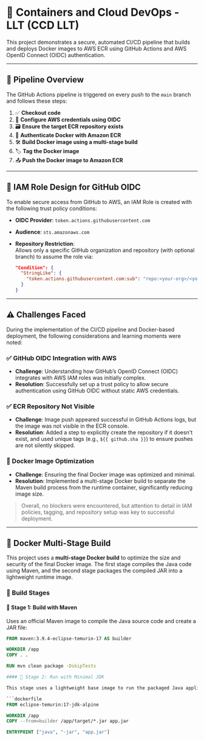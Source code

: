 # 🚀 Containers and Cloud DevOps - LLT (CCD LLT)

This project demonstrates a secure, automated CI/CD pipeline that builds and deploys Docker images to AWS ECR using GitHub Actions and AWS OpenID Connect (OIDC) authentication.

---

## 🔁 Pipeline Overview

The GitHub Actions pipeline is triggered on every push to the `main` branch and follows these steps:

1. ✅ **Checkout code**  
2. 🔐 **Configure AWS credentials using OIDC**
3. 🗃️ **Ensure the target ECR repository exists**
4. 🔑 **Authenticate Docker with Amazon ECR**
5. 🛠️ **Build Docker image using a multi-stage build**
6. 🏷️ **Tag the Docker image**
7. 📤 **Push the Docker image to Amazon ECR**

---

## 🔐 IAM Role Design for GitHub OIDC

To enable secure access from GitHub to AWS, an IAM Role is created with the following trust policy conditions:

- **OIDC Provider**: `token.actions.githubusercontent.com`
- **Audience**: `sts.amazonaws.com`
- **Repository Restriction**:  
  Allows only a specific GitHub organization and repository (with optional branch) to assume the role via:

  ```json
  "Condition": {
    "StringLike": {
      "token.actions.githubusercontent.com:sub": "repo:<your-org>/<your-repo>:*"
    }
  }

---

## ⚠️ Challenges Faced

During the implementation of the CI/CD pipeline and Docker-based deployment, the following considerations and learning moments were noted:

### ✅ GitHub OIDC Integration with AWS

- **Challenge**: Understanding how GitHub’s OpenID Connect (OIDC) integrates with AWS IAM roles was initially complex.
- **Resolution**: Successfully set up a trust policy to allow secure authentication using GitHub OIDC without static AWS credentials.

### ✅ ECR Repository Not Visible

- **Challenge**: Image push appeared successful in GitHub Actions logs, but the image was not visible in the ECR console.
- **Resolution**: Added a step to explicitly create the repository if it doesn't exist, and used unique tags (e.g., `${{ github.sha }}`) to ensure pushes are not silently skipped.

### 🐳 Docker Image Optimization

- **Challenge**: Ensuring the final Docker image was optimized and minimal.
- **Resolution**: Implemented a multi-stage Docker build to separate the Maven build process from the runtime container, significantly reducing image size.

> Overall, no blockers were encountered, but attention to detail in IAM policies, tagging, and repository setup was key to successful deployment.

---

## 🐳 Docker Multi-Stage Build

This project uses a **multi-stage Docker build** to optimize the size and security of the final Docker image. The first stage compiles the Java code using Maven, and the second stage packages the compiled JAR into a lightweight runtime image.

### 🔧 Build Stages

#### 🧱 Stage 1: Build with Maven

Uses an official Maven image to compile the Java source code and create a JAR file:

```dockerfile
FROM maven:3.9.4-eclipse-temurin-17 AS builder

WORKDIR /app
COPY . .

RUN mvn clean package -DskipTests

#### 🚀 Stage 2: Run with Minimal JDK

This stage uses a lightweight base image to run the packaged Java application. It copies only the compiled JAR from the build stage, resulting in a smaller and more secure image.

```dockerfile
FROM eclipse-temurin:17-jdk-alpine

WORKDIR /app
COPY --from=builder /app/target/*.jar app.jar

ENTRYPOINT ["java", "-jar", "app.jar"]
